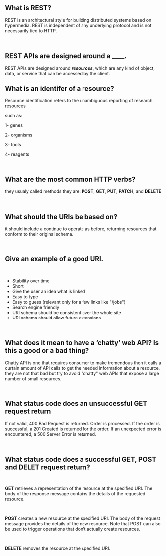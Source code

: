 ## What is REST?

 REST is an architectural style for building distributed systems based on hypermedia. REST is independent of any underlying protocol and is not necessarily tied to HTTP.

 <br>

 ## REST APIs are designed around a ____.

 REST APIs are designed around ***resources***, which are any kind of object, data, or service that can be accessed by the client.

## What is an identifer of a resource?

Resource identification refers to the unambiguous reporting of research resources

such as:

1- genes

2- organisms

3- tools

4- reagents 

<br>

## What are the most common HTTP verbs?

they usualy called methods they are: **POST**, **GET**, **PUT**, **PATCH**, and **DELETE**

<br>

## What should the URIs be based on?

it should include a continue to operate as before, returning resources that conform to their original schema.

<br>

## Give an example of a good URI.

<br>

- Stability over time
- Short
- Give the user an idea what is linked
- Easy to type
- Easy to guess (relevant only for a few links like "/jobs")
- Search engine friendly
- URI schema should be consistent over the whole site
- URI schema should allow future extensions

<br>

## What does it mean to have a ‘chatty’ web API? Is this a good or a bad thing?

Chatty API is one that requires consumer to make tremendous then it calls a curtain amount of API calls to get the needed information about a resource, they are not that bad but try to avoid "chatty" web APIs that expose a large number of small resources. 

<br>

## What status code does an unsuccessful GET request return

If not valid, 400 Bad Request is returned. Order is processed. If the order is successful, a 201 Created is returned for the order. If an unexpected error is encountered, a 500 Server Error is returned.

<br>


## What status code does a successful GET, POST and DELET request return?

<br>

**GET** retrieves a representation of the resource at the specified URI. The body of the response message contains the details of the requested resource.


<br>

**POST** creates a new resource at the specified URI. The body of the request message provides the details of the new resource. Note that POST can also be used to trigger operations that don't actually create resources.


<br>

**DELETE** removes the resource at the specified URI.